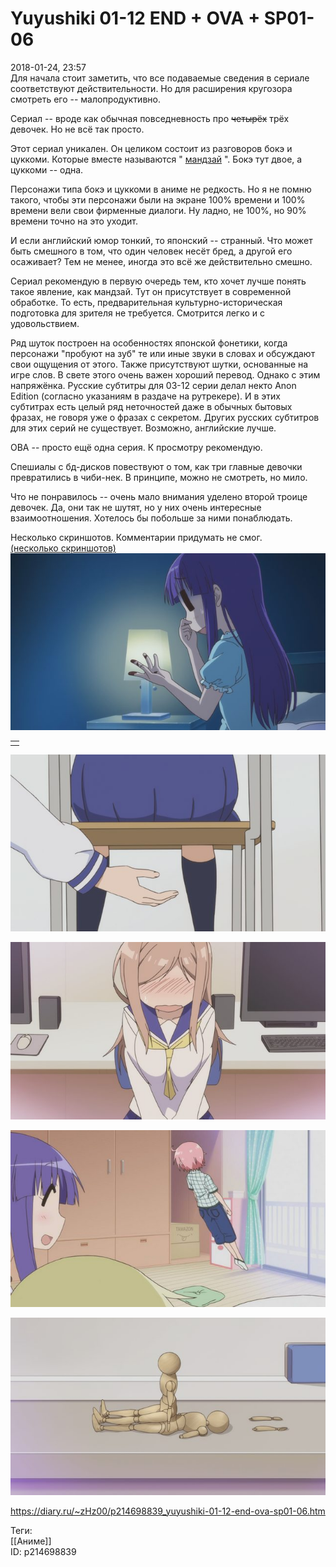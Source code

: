 Yuyushiki 01-12 END + OVA + SP01-06
====================================

   
 2018-01-24, 23:57   
  Для начала стоит заметить, что все подаваемые сведения в сериале соответствуют действительности. Но для расширения кругозора смотреть его -- малопродуктивно.   
   
 Сериал -- вроде как обычная повседневность про  ~~четырёх~~  трёх девочек. Но не всё так просто.   
   
 Этот сериал уникален. Он целиком состоит из разговоров бокэ и цуккоми. Которые вместе называются "  [мандзай](https://ru.wikipedia.org/wiki/%D0%9C%D0%B0%D0%BD%D0%B4%D0%B7%D0%B0%D0%B9)  ". Бокэ тут двое, а цуккоми -- одна.   
   
 Персонажи типа бокэ и цуккоми в аниме не редкость. Но я не помню такого, чтобы эти персонажи были на экране 100% времени и 100% времени вели свои фирменные диалоги. Ну ладно, не 100%, но 90% времени точно на это уходит.   
   
 И если английский юмор тонкий, то японский -- странный. Что может быть смешного в том, что один человек несёт бред, а другой его осаживает? Тем не менее, иногда это всё же действительно смешно.   
   
 Сериал рекомендую в первую очередь тем, кто хочет лучше понять такое явление, как мандзай. Тут он присутствует в современной обработке. То есть, предварительная культурно-историческая подготовка для зрителя не требуется. Смотрится легко и с удовольствием.   
   
 Ряд шуток построен на особенностях японской фонетики, когда персонажи "пробуют на зуб" те или иные звуки в словах и обсуждают свои ощущения от этого. Также присутствуют шутки, основанные на игре слов. В свете этого очень важен хороший перевод. Однако с этим напряжёнка. Русские субтитры для 03-12 серии делал некто Anon Edition (согласно указаниям в раздаче на рутрекере). И в этих субтитрах есть целый ряд неточностей даже в обычных бытовых фразах, не говоря уже о фразах с секретом. Других русских субтитров для этих серий не существует. Возможно, английские лучше.   
   
 ОВА -- просто ещё одна серия. К просмотру рекомендую.   
   
 Спешиалы с бд-дисков повествуют о том, как три главные девочки превратились в чиби-нек. В принципе, можно не смотреть, но мило.   
   
 Что не понравилось -- очень мало внимания уделено второй троице девочек. Да, они так не шутят, но у них очень интересные взаимоотношения. Хотелось бы побольше за ними понаблюдать.   
   
 Несколько скриншотов. Комментарии придумать не смог.   
  [(несколько скриншотов)](https://zHz00.diary.ru/p214698839.htm?index=1#linkmore214698839m1)      
   [![](pics/TefBosul.png)](https://i.imgur.com/TefBosu.png)    
   
 

|  |
| --- |
|  |

   
  [![](pics/hsQybxwl.png)](https://i.imgur.com/hsQybxw.png)    
   
  [![](pics/kHwcLmnl.png)](https://i.imgur.com/kHwcLmn.png)    
   
  [![](pics/Wdd3g8pl.jpg)](https://i.imgur.com/Wdd3g8p.jpg)    
   
  [![](pics/TmoujnPl.png)](https://i.imgur.com/TmoujnP.png)     
     
    
 <https://diary.ru/~zHz00/p214698839_yuyushiki-01-12-end-ova-sp01-06.htm>   
   
 Теги:   
 [[Аниме]]   
 ID: p214698839